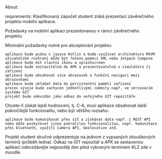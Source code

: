 About:




requrements: 
Klasifikovaný zápočet student získá prezentací závěrečného projektu mobilní aplikace.

Požadavky na mobilní aplikaci prezentovanou v rámci závěrečného projektu:

Minimální požadavky nutné pro akceptování projektu:

    aplikace bude psána v jazyce Kotlin a bude využívat architekturu MVVM
    uživatelské rozhraní může být řešeno pomocí XML nebo Jetpack Compose
    aplikace bude mít vlastní ikonu a splashscreen
    aplikace bude sestavitelná do APK a prezentovatelná v simulátoru či zařízení
    aplikace bude obsahovat více obrazovek a funkční navigaci mezi obrazovkami
    aplikace bude ukládat data do perzistentní paměti zařízení
    proces vývoje bude zachycen jednotlivými commity např. ve verzovacím systému GIT
    projekt bude odevzdán jako odkaz do veřejného GIT repozitáře

Chcete-li získat lepší hodnocení, tj. C-A, musí aplikace obsahovat další pokročilejší funkcionalitu, nebo být většího rozsahu:

    aplikace bude komunikovat přes síť a získávat data např. z REST API
    nebo může poskytovat jinou pokročilou funkcionalitou, např. komunikace přes bluetooth, využití Camera API, Geolocation atd.


Projekt student stručně odprezentuje na jednom z vypsaných zkouškových termínů (průběh ledna). Odkaz na GIT repozitář a APK se sestavenou aplikací odevzdávejte nejpozději den před vybraným termínem KLZ zde v moodle.
